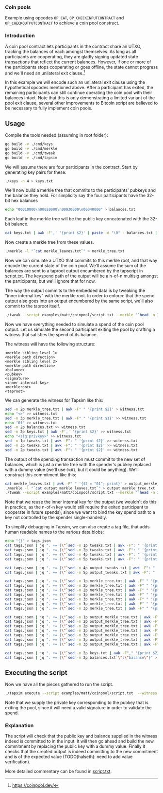 ### Coin pools 
Example using opcodes `OP_CAT`, `OP_CHECKINPUTCONTRACT` and
`OP_CHECKOUTPUTCONTRACT` to achieve a coin pool construct.

### Introduction
A coin pool contract lets participants in the contract share an UTXO, tracking
the balances of each amongst themselves. As long as all participants are
cooperating, they are gladly signing updated state transactions that reflect
the current balances. However, if one or more of the participants stops
cooperating or goes offline, the state cannot progress and we'll need an
unilateral exit clause.[^1]

In this example we will encode such an unilateral exit clause using the
hypothetical opcodes mentioned above. After a participant has exited, the
remaining participants can still continue operating the coin pool with their
balances intact. Note that this is only demonstrating a limited variant of the
pool exit clause, several other improvements to Bitcoin script are believed to
be necessary to fully implement coin pools.

## Usage
Compile the tools needed (assuming in root folder):
```bash
go build -v ./cmd/keys
go build -v ./cmd/merkle
go build -v ./cmd/tweak
go build -v ./cmd/tapsim
```

We will assume there are four participants in the contract. Start by generating key pairs for these:
```bash
./keys -n 4 > keys.txt
```

We'll now build a merkle tree that commits to the participants' pubkeys and the balance they hold. For simplicity say the four participants have the 32-bit hex balances 
```bash
echo "00010000\n00020000\n00030000\n00040000" > balances.txt
```

Each leaf in the merkle tree will be the public key concatenated with the 32-bit balance.
```bash
cat keys.txt | awk -F',' '{print $2}' | paste -d "\0" - balances.txt | tr "\n" " " > merkle_leaves.txt
```

Now create a merkle tree from these values.
```bash
./merkle -l "`cat merkle_leaves.txt`" > merkle_tree.txt
```

Now we can simulate a UTXO that commits to this merkle root, and that way
encode the current state of the coin pool. We'll assume the sum of the balances
are sent to a taproot output encumbered by the tapscript in [script.txt](script.txt). The
keyspend path of the output will be a n-of-n multisig amongst the participants,
but we'll ignore that for now.

The way the output commits to the embedded data is by tweaking the "inner
internal key" with the merkle root. In order to enforce that the spend output
also goes into an output encumbered by the same script, we'll also commit to
the taproot itself.

```bash
./tweak --script examples/matt/coinpool/script.txt --merkle "`head -n 1 merkle_tree.txt`" > tweaks.txt
```

Now we have everything needed to simulate a spend of the coin pool output. Let
us simulate the second participant exiting the pool by crafting a witness that
satisfies the spend of its balance.

The witness will have the following structure:

```
<merkle sibling level 1>
<merkle path direction>
<merkle sibling level 2>
<merkle path direction>
<balance>
<pubkey>
<signature>
<inner internal key>
<merkleroot>
<taproot>
```

We can generate the witness for Tapsim like this:
```bash
sed -n 2p merkle_tree.txt | awk -F" " '{print $2}' > witness.txt
echo "<>" >> witness.txt
sed -n 3p merkle_tree.txt | awk -F" " '{print $1}' >> witness.txt
echo "01" >> witness.txt
sed -n 2p balances.txt >> witness.txt
sed -n 2p keys.txt | awk -F',' '{print $2}' >> witness.txt
echo "<sig:privkey>" >> witness.txt
sed -n 1p tweaks.txt | awk -F": " '{print $2}' >> witness.txt
sed -n 3p tweaks.txt | awk -F": " '{print $2}' >> witness.txt
sed -n 2p tweaks.txt | awk -F": " '{print $2}' >> witness.txt
```

The output of the spending transaction must commit to the new set of balances,
which is just a merkle tree with the spender's pubkey replaced with a dummy
value (we'll use `0x01`, but it could be anything). We'll construct this
commitment like this:

```bash
cat merkle_leaves.txt | awk -F" " '{$2 = "01"; print}' > output_merkle_leaves.txt
./merkle -l "`cat output_merkle_leaves.txt`" > output_merkle_tree.txt
./tweak --script examples/matt/coinpool/script.txt --merkle "`head -n 1 output_merkle_tree.txt`" --key "`sed -n 1p tweaks.txt | awk -F": " '{print $2}'`" > output_tweaks.txt
```

Note that we reuse the inner internal key for the output (we wouldn't do this
in practice, as the n-of-n key would still require the exited participant to
cooperate in future spends), since we want to bind the key spend path to a key
not controlled by the spender single-handedly.

To simplify debugging in Tapsim, we can also create a tag file, that adds human
readable names to the various data blobs:

```bash
echo "{}" > tags.json
cat tags.json | jq ". += {\"`sed -n 1p tweaks.txt | awk -F": " '{print $2}'`\":\"inner internal key\"}" > tags.json
cat tags.json | jq ". += {\"`sed -n 2p tweaks.txt | awk -F": " '{print $2}'`\":\"taproot\"}" > tags.json
cat tags.json | jq ". += {\"`sed -n 4p tweaks.txt | awk -F": " '{print $2}'`\":\"input commitment\"}" > tags.json
cat tags.json | jq ". += {\"`sed -n 5p tweaks.txt | awk -F": " '{print $2}'`\":\"input internal key\"}" > tags.json

cat tags.json | jq ". += {\"`sed -n 4p output_tweaks.txt | awk -F": " '{print $2}'`\":\"output_commitment\"}" > tags.json
cat tags.json | jq ". += {\"`sed -n 5p output_tweaks.txt | awk -F": " '{print $2}'`\":\"output internal key\"}" > tags.json

cat tags.json | jq ". += {\"`sed -n 1p merkle_tree.txt | awk -F" " '{print $1}'`\":\"input merkle root\"}" > tags.json
cat tags.json | jq ". += {\"`sed -n 2p merkle_tree.txt | awk -F" " '{print $1}'`\":\"input merkle[1][0]\"}" > tags.json
cat tags.json | jq ". += {\"`sed -n 2p merkle_tree.txt | awk -F" " '{print $2}'`\":\"input merkle[1][1]\"}" > tags.json
cat tags.json | jq ". += {\"`sed -n 3p merkle_tree.txt | awk -F" " '{print $1}'`\":\"input merkle[2][0]\"}" > tags.json
cat tags.json | jq ". += {\"`sed -n 3p merkle_tree.txt | awk -F" " '{print $2}'`\":\"input merkle[2][1]\"}" > tags.json
cat tags.json | jq ". += {\"`sed -n 3p merkle_tree.txt | awk -F" " '{print $3}'`\":\"input merkle[2][2]\"}" > tags.json
cat tags.json | jq ". += {\"`sed -n 3p merkle_tree.txt | awk -F" " '{print $4}'`\":\"input merkle[2][3]\"}" > tags.json

cat tags.json | jq ". += {\"`sed -n 1p output_merkle_tree.txt | awk -F" " '{print $1}'`\":\"output merkle root\"}" > tags.json
cat tags.json | jq ". += {\"`sed -n 2p output_merkle_tree.txt | awk -F" " '{print $1}'`\":\"output merkle[1][0]\"}" > tags.json
cat tags.json | jq ". += {\"`sed -n 2p output_merkle_tree.txt | awk -F" " '{print $2}'`\":\"output merkle[1][1]\"}" > tags.json
cat tags.json | jq ". += {\"`sed -n 3p output_merkle_tree.txt | awk -F" " '{print $1}'`\":\"output merkle[2][0]\"}" > tags.json
cat tags.json | jq ". += {\"`sed -n 3p output_merkle_tree.txt | awk -F" " '{print $2}'`\":\"output merkle[2][1]\"}" > tags.json
cat tags.json | jq ". += {\"`sed -n 3p output_merkle_tree.txt | awk -F" " '{print $3}'`\":\"output merkle[2][2]\"}" > tags.json
cat tags.json | jq ". += {\"`sed -n 3p output_merkle_tree.txt | awk -F" " '{print $4}'`\":\"output merkle[2][3]\"}" > tags.json

cat tags.json | jq ". += {\"`sed -n 2p keys.txt | awk -F"," '{print $2}'`\":\"pubkey\"}" > tags.json
cat tags.json | jq ". += {\"`sed -n 2p balances.txt`\":\"balance\"}" > tags.json
```

## Executing the script
Now we have all the pieces gathered to run the script.

```bash
./tapsim execute --script examples/matt/coinpool/script.txt  --witness witness.txt --tagfile tags.json --inputkey "`sed -n 5p tweaks.txt | awk -F": " '{print $2}'`" --outputkey "`sed -n 5p output_tweaks.txt | awk -F": " '{print $2}'`" --privkeys "privkey:`sed -n 2p keys.txt | awk -F"," '{print $1}'`"
```

Note that we supply the private key corresponding to the pubkey that is exiting
the pool, since it will need a valid signature in order to validate the spend.

### Explanation
The script will check that the public key and balance supplied in the witness
indeed is committed to in the input. It will then go ahead and build the new
commitment by replacing the public key with a dummy value. Finally it checks
that the created output is indeed committing to the new commitment and is of
the expected value (TODO(halseth): need to add value verification).

More detailed commentary can be found in [script.txt](script.txt).

[^1]: https://coinpool.dev/
